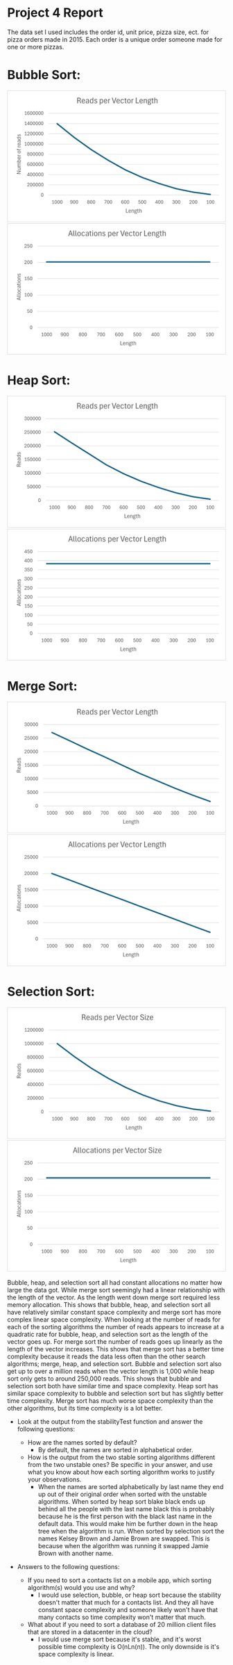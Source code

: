 # Project 4 Report

The data set I used includes the order id, unit price, pizza size, ect. for pizza orders made in 2015.
Each order is a unique order someone made for one or more pizzas.
# Bubble Sort:
![bubble_reads](graphs/bubble_reads.png)
![bubble_allocations](graphs/bubble_allocations.png)
# Heap Sort:
![heap_reads](graphs/heap_reads.png)
![heap_allocations](graphs/heap_allocations.png)
# Merge Sort:
![merge_reads](graphs/merge_reads.png)
![merge_allocations](graphs/merge_allocations.png)
# Selection Sort:
![select_reads](graphs/select_reads.png)
![select_allocations](graphs/select_allocations.png)

Bubble, heap, and selection sort all had constant allocations no matter how large the data got. While
merge sort seemingly had a linear relationship with the length of the vector. As the length went down
merge sort required less memory allocation. This shows that bubble, heap, and selection sort all have
relatively similar constant space complexity and merge sort has more complex linear space complexity.
When looking at the number of reads for each of the sorting algorithms the number of reads appears to
increase at a quadratic rate for bubble, heap, and selection sort as the length of the vector goes up.
For merge sort the number of reads goes up linearly as the length of the vector increases.
This shows that merge sort has a better time complexity because it reads the data less often than the
other search algorithms; merge, heap, and selection sort. Bubble and selection sort also get up to over
a million reads when the vector length is 1,000 while heap sort only gets to around 250,000 reads.
This shows that bubble and selection sort both have similar time and space complexity. Heap sort has similar
space complexity to bubble and selection sort but has slightly better time complexity. Merge sort has much worse
space complexity than the other algorithms, but its time complexity is a lot better.

* Look at the output from the stabilityTest function and answer the following questions:
  * How are the names sorted by default?
    * By default, the names are sorted in alphabetical order.
  * How is the output from the two stable sorting algorithms different from the two unstable ones? Be specific in your answer, and use what you know about how each sorting algorithm works to justify your observations.
    * When the names are sorted alphabetically by last name they end up out of their original order when sorted with the unstable algorithms.
      When sorted by heap sort blake black ends up behind all the people with the last name black this is probably because he is the first
      person with the black last name in the default data. This would make him be further down in the heap tree when the algorithm is run.
      When sorted by selection sort the names Kelsey Brown and Jamie Brown are swapped. This is because when the algorithm was running it swapped
      Jamie Brown with another name.
      
* Answers to the following questions:
  * If you need to sort a contacts list on a mobile app, which sorting algorithm(s) would you use and why?
    * I would use selection, bubble, or heap sort because the stability doesn't matter that much for a contacts list.
      And they all have constant space complexity and someone likely won't have that many contacts so time complexity won't matter that much. 
  * What about if you need to sort a database of 20 million client files that are stored in a datacenter in the cloud?
    * I would use merge sort because it's stable, and it's worst possible time complexity is O(nLn(n)). The only downside
      is it's space complexity is linear.